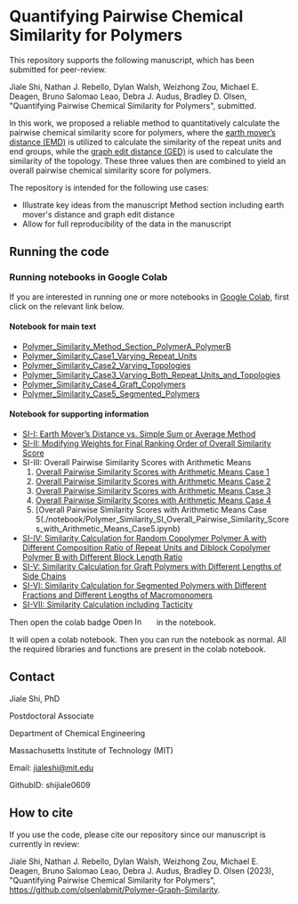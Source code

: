 # Quantifying Pairwise Chemical Similarity for Polymers


This repository supports the following manuscript, which has been submitted for peer-review.

Jiale Shi, Nathan J. Rebello, Dylan Walsh, Weizhong Zou, Michael E. Deagen, Bruno Salomao Leao, Debra J. Audus, Bradley D. Olsen, "Quantifying Pairwise Chemical Similarity for Polymers", submitted.

In this work, we proposed a reliable method to quantitatively calculate the pairwise chemical similarity score for polymers, where the [earth mover’s distance (EMD)](https://en.wikipedia.org/wiki/Earth_mover%27s_distance) is utilized to calculate the similarity of the repeat units and end groups, while the [graph edit distance (GED)](https://en.wikipedia.org/wiki/Graph_edit_distance) is used to calculate the similarity of the topology. These three values then are combined to yield an overall pairwise chemical similarity score for polymers.

The repository is intended for the following use cases:

- Illustrate key ideas from the manuscript Method section including earth mover's distance and graph edit distance
- Allow for full reproducibility of the data in the manuscript

## Running the code

### Running notebooks in Google Colab

If you are interested in running one or more notebooks in [Google Colab](https://colab.research.google.com/), first click on the relevant link below.

#### Notebook for main text
* [Polymer_Similarity_Method_Section_PolymerA_PolymerB](./notebook/Polymer_Similarity_Method_Section_PolymerA_PolymerB.ipynb)
* [Polymer_Similarity_Case1_Varying_Repeat_Units](./notebook/Polymer_Similarity_Case1_Varying_Repeat_Units.ipynb)
* [Polymer_Similarity_Case2_Varying_Topologies](./notebook/Polymer_Similarity_Case2_Varying_Topologies.ipynb)
* [Polymer_Similarity_Case3_Varying_Both_Repeat_Units_and_Topologies](./notebook/Polymer_Similarity_Case3_Varying_Both_Repeat_Units_and_Topologies.ipynb)
* [Polymer_Similarity_Case4_Graft_Copolymers](./notebook/Polymer_Similarity_Case4_Graft_Copolymers.ipynb) 
* [Polymer_Similarity_Case5_Segmented_Polymers](./notebook/Polymer_Similarity_Case5_Segmented_Polymers.ipynb) 

#### Notebook for supporting information
* [SI-I: Earth Mover’s Distance vs. Simple Sum or Average Method](./notebook/Polymer_Similarity_SI_Earth_Mover_Distance_vs_Simple_Sum_or_Average_Method.ipynb)
* [SI-II: Modifying Weights for Final Ranking Order of  Overall Similarity Score](./notebook/Polymer_Similarity_SI_Modifying_Weights_for_Final_Ranking_Order_of_Overall_Similarity_Score.ipynb)
* SI-III: Overall Pairwise Similarity Scores with Arithmetic Means
  1. [Overall Pairwise Similarity Scores with Arithmetic Means Case 1](./notebook/Polymer_Similarity_SI_Overall_Pairwise_Similarity_Scores_with_Arithmetic_Means_Case1.ipynb)
  2. [Overall Pairwise Similarity Scores with Arithmetic Means Case 2](./notebook/Polymer_Similarity_SI_Overall_Pairwise_Similarity_Scores_with_Arithmetic_Means_Case2.ipynb)
  3. [Overall Pairwise Similarity Scores with Arithmetic Means Case 3](./notebook/Polymer_Similarity_SI_Overall_Pairwise_Similarity_Scores_with_Arithmetic_Means_Case3.ipynb)
  4. [Overall Pairwise Similarity Scores with Arithmetic Means Case 4](./notebook/Polymer_Similarity_SI_Overall_Pairwise_Similarity_Scores_with_Arithmetic_Means_Case4.ipynb) 
  5. [Overall Pairwise Similarity Scores with Arithmetic Means Case 5(./notebook/Polymer_Similarity_SI_Overall_Pairwise_Similarity_Scores_with_Arithmetic_Means_Case5.ipynb) 
* [SI-IV: Similarity Calculation for Random Copolymer Polymer A with Different Composition Ratio of Repeat Units and Diblock Copolymer Polymer B with Different Block Length Ratio](./notebook/Polymer_Similarity_PolymerA_PolymerB_Fine_Calculation.ipynb)
* [SI-V: Similarity Calculation for Graft Polymers with Different Lengths of Side Chains](./notebook/Polymer_Similarity_Case4_Graft_Copolymers_Fine_Calculation.ipynb)
* [SI-VI: Similarity Calculation for Segmented Polymers with Different Fractions and Different Lengths of Macromonomers](./notebook/Polymer_Similarity_Case5_Segmented_Polymers_Fine_Calculation.ipynb)
* [SI-VII: Similarity Calculation including Tacticity](./notebook/Polymer_Similarity_Tacticity.ipynb)

Then open the colab badge <img src="https://colab.research.google.com/assets/colab-badge.svg" alt="Open In Colab" width="75" height="15"/> in the notebook.

It will open a colab notebook. Then you can run the notebook as normal. All the required libraries and functions are present in the colab notebook.



## Contact

Jiale Shi, PhD  

Postdoctoral Associate  

Department of Chemical Engineering 

Massachusetts Institute of Technology (MIT) 

Email: jialeshi@mit.edu  

GithubID: shijiale0609  
 

## How to cite

If you use the code, please cite our repository since our manuscript is currently in review:

Jiale Shi, Nathan J. Rebello, Dylan Walsh, Weizhong Zou, Michael E. Deagen, Bruno Salomao Leao, Debra J. Audus, Bradley D. Olsen (2023), "Quantifying Pairwise Chemical Similarity for Polymers", https://github.com/olsenlabmit/Polymer-Graph-Similarity.
